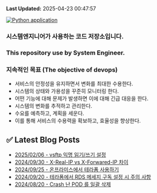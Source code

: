 **Last Updated:** 2025-04-23 00:47:57


[![Python application](https://github.com/madmax490500/madmax490500/actions/workflows/main.yml/badge.svg?branch=main)](https://github.com/madmax490500/madmax490500/actions/workflows/main.yml)
### 시스템엔지니어가 사용하는 코드 저장소입니다.
### This repository use by System Engineer.
### 지속적인 목표 (The objective of devops)
* 서비스의 안정성을 유지하면서 변화를 최대한 수용한다.
* 시스템의 상태와 가용성을 꾸준히 모니터링 한다.
* 어떤 기능에 대해 문제가 발생하면 이에 대해 긴급 대응을 한다.
* 시스템의 변화를 추적하고 관리한다.
* 수요를 예측하고, 계획을 세운다.
* 이를 통해 서비스의 수용력을 확보하고, 효율성을 향상한다.
## ✅ Latest Blog Posts
- [2025/02/06 - vsftp 익명 읽기/쓰기 설정](https://vitta.tistory.com/95)
- [2024/09/30 - X-Real-IP vs X-Forwared-IP 차이](https://vitta.tistory.com/94)
- [2024/09/25 - 온프라미스에서 테라폼 사용하기](https://vitta.tistory.com/93)
- [2024/09/20 - 테라폼에서 RDS 메세지 구독 설정 시 주의 사항](https://vitta.tistory.com/92)
- [2024/08/20 - Crash 난 POD 를 일괄 삭제](https://vitta.tistory.com/91)
